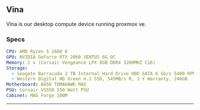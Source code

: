 ## Vina

Vina is our desktop compute device running proxmox ve.


### Specs 
```yaml
CPU: AMD Ryzen 5 2600 6
GPU: NVIDIA GeForce RTX 2060 VENTUS 6G OC
Memory: 2 x (Corsair Vengeance LPX 8GB DDR4 3200MHZ C16)
Storage:
  - Seagate Barracuda 2 TB Internal Hard Drive HDD SATA 6 Gb/s 5400 RPM 256 MB
  - Western Digital WD Green m.2 SSD, 545MB/s R, 3 Y Warranty, 240GB
Motherboard: B450 TOMAHAWK MAX
PSU: Corsair VS550 550 Watt PSU
Cabinet: MAG Forge 100M
```
---




